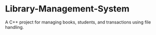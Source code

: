 # Library-Management-System
A C++ project for managing books, students, and transactions using file handling.
